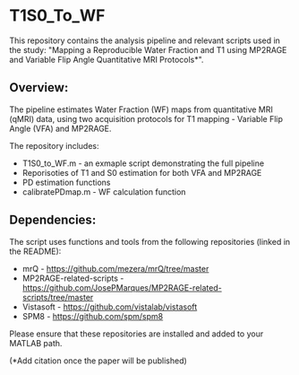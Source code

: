 # T1S0_To_WF

This repository contains the analysis pipeline and relevant scripts used in the study: "Mapping a Reproducible Water Fraction and T1 using MP2RAGE and Variable Flip Angle Quantitative MRI Protocols*".


## Overview:
The pipeline estimates Water Fraction (WF) maps from quantitative MRI (qMRI) data, using two acquisition protocols for T1 mapping - Variable Flip Angle (VFA) and MP2RAGE.

The repository includes:
- T1S0_to_WF.m - an exmaple script demonstrating the full pipeline
- Reporisoties of T1 and S0 estimation for both VFA and MP2RAGE
- PD estimation functions
- calibratePDmap.m - WF calculation function 


## Dependencies:
The script uses functions and tools from the following repositories (linked in the README):
 - mrQ - https://github.com/mezera/mrQ/tree/master
 - MP2RAGE-related-scripts - https://github.com/JosePMarques/MP2RAGE-related-scripts/tree/master
 - Vistasoft - https://github.com/vistalab/vistasoft
 - SPM8 - https://github.com/spm/spm8

Please ensure that these repositories are installed and added to your MATLAB path.


(*Add citation once the paper will be published)
